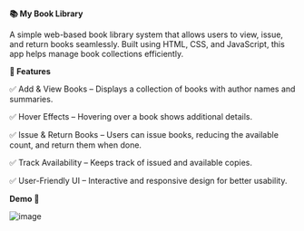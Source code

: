 **📚 My Book Library**

A simple web-based book library system that allows users to view, issue, and return books seamlessly. Built using HTML, CSS, and JavaScript, this app helps manage book collections efficiently.

**🚀 Features**

✅ Add & View Books – Displays a collection of books with author names and summaries.

✅ Hover Effects – Hovering over a book shows additional details.

✅ Issue & Return Books – Users can issue books, reducing the available count, and return them when done.

✅ Track Availability – Keeps track of issued and available copies.

✅ User-Friendly UI – Interactive and responsive design for better usability.

**Demo 🎥**

![image](https://github.com/user-attachments/assets/92bf8465-5abe-4f0c-ac92-e0abf34afb7b)

